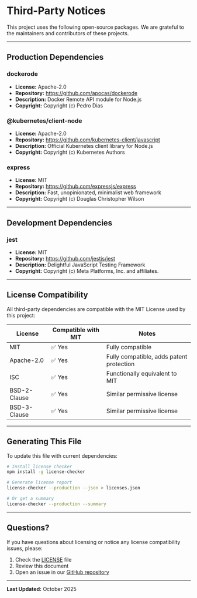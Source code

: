 # Third-Party Notices

This project uses the following open-source packages. We are grateful to the maintainers and contributors of these projects.

---

## Production Dependencies

### dockerode
- **License:** Apache-2.0
- **Repository:** https://github.com/apocas/dockerode
- **Description:** Docker Remote API module for Node.js
- **Copyright:** Copyright (c) Pedro Dias

### @kubernetes/client-node
- **License:** Apache-2.0
- **Repository:** https://github.com/kubernetes-client/javascript
- **Description:** Official Kubernetes client library for Node.js
- **Copyright:** Copyright (c) Kubernetes Authors

### express
- **License:** MIT
- **Repository:** https://github.com/expressjs/express
- **Description:** Fast, unopinionated, minimalist web framework
- **Copyright:** Copyright (c) Douglas Christopher Wilson

---

## Development Dependencies

### jest
- **License:** MIT
- **Repository:** https://github.com/jestjs/jest
- **Description:** Delightful JavaScript Testing Framework
- **Copyright:** Copyright (c) Meta Platforms, Inc. and affiliates.

---

## License Compatibility

All third-party dependencies are compatible with the MIT License used by this project:

| License | Compatible with MIT | Notes |
|---------|---------------------|-------|
| MIT | ✅ Yes | Fully compatible |
| Apache-2.0 | ✅ Yes | Fully compatible, adds patent protection |
| ISC | ✅ Yes | Functionally equivalent to MIT |
| BSD-2-Clause | ✅ Yes | Similar permissive license |
| BSD-3-Clause | ✅ Yes | Similar permissive license |

---

## Generating This File

To update this file with current dependencies:

```bash
# Install license checker
npm install -g license-checker

# Generate license report
license-checker --production --json > licenses.json

# Or get a summary
license-checker --production --summary
```

---

## Questions?

If you have questions about licensing or notice any license compatibility issues, please:
1. Check the [LICENSE](LICENSE) file
2. Review this document
3. Open an issue in our [GitHub repository](https://github.com/kloudough/serverless-managers/issues)

---

**Last Updated:** October 2025